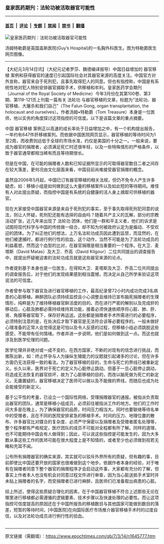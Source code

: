 ### 皇家医药期刋：法轮功被活取器官可能性

---

#### [首页](../../../..?n1645777) &nbsp;|&nbsp; [评论](../../../../../epoch-comment?n1645777) &nbsp;|&nbsp; [专题](../../../../../epoch-special?n1645777) &nbsp;|&nbsp; [禁闻](../../../../../epoch-news?n1645777) &nbsp;|&nbsp; [禁书](../../../../../books?n1645777) &nbsp;|&nbsp; [翻墙](https://github.com/gfw-breaker/nogfw/blob/master/README.md?n1645777)


<div><img alt="皇家医药期刋：法轮功被活取器官可能性" class="attachment-djy_600_400 size-djy_600_400 wp-post-image" src="https://i.epochtimes.com/assets/uploads/2007/03/703140237211093-566x400.jpg"/>
<div class="caption">
 <p>
  汤姆特勒爵是英国盖斯医院(Guy’s Hospital)的一名胸外科医生。图为特勒爵医生网页图像。
 </p>
</div></div><hr/><div class="post_content" id="artbody" itemprop="articleBody">
 <!-- article content begin -->
 <p>
  【大纪元3月14日讯】（大纪元记者罗莎、魏德编译报导）中国日益增加的
  <ok href="https://www.epochtimes.com/gb/tag/%E5%99%A8%E5%AE%98%E7%A7%BB%E6%A4%8D.html">
   器官移植
  </ok>
  案例和获得器官的速度已引起国际社会对其器官来源的高度关注。中国官方对外宣称，器官来自于死刑犯，且事先取得犯人的同意。但也有指控称，中国是有系统性地对犯人特别安排器官摘取手术，供移植和牟利。皇家医药学会期刋（Journal of the Royal Society of Medicine）今年3月份在其第100卷、第3期、第119-121页上刊载一篇有关
  <ok href="https://www.epochtimes.com/gb/tag/%E6%B3%95%E8%BD%AE%E5%8A%9F.html">
   法轮功
  </ok>
  与器官移植的文章，标题为“法轮功、器官移植、大屠杀和我们自己”（The Falun Gong, organ transplantation, the holocaust and ourselves）。作者汤姆•特勒爵（Tom Treasure）本身是一位医师，他以实务的角度探讨这项指控的可信度。以下是该篇文章的重点摘要。
 </p>
 <p>
  中国
  <ok href="https://www.epochtimes.com/gb/tag/%E5%99%A8%E5%AE%98%E7%A7%BB%E6%A4%8D.html">
   器官移植
  </ok>
  案例正以高速的成长率处于日益增加之中，有一个机构提出报告，一年约有647件肝移植案列。而依据中国医院网页显示，器官移植的等待时间为1至2周，而收费则远低于全球的市场水准，约仅是美国的十分之一。一般来说，要成为器官的捐赠者，必须满足死亡时还很年轻，以及一些特殊情形的严格条件，以致于器官通常都相当稀有而且等待期很长。
 </p>
 <p>
  但是在中国，在可能的捐赠者人数和已知证据所显示的可取得器官数目二者之间存在较大落差，更何况由文化层面来看，中国目前尚难接受器官捐赠的概念。
 </p>
 <p>
  虽然自2006年5月起，中国已订有器官移植的相关法规，但仍不免令人产生许多疑虑，如：移植小组是如何做到这么大量的移植案件以及如此短的等待期间。难怪有人对此提出质疑，而指控中国是有系统的自健康的活人身上摘取可供移植的器官。
 </p>
 <p>
  现在大家接受中国器官来源是来自于死刑犯的事实，至于事先取得死刑犯同意的说法，则让人怀疑，死刑犯还能有选择的自由吗？随着共产主义的瓦解，部分的宗教活动扩张，近几年来出现了
  <ok href="https://www.epochtimes.com/gb/tag/%E6%B3%95%E8%BD%AE%E5%8A%9F.html">
   法轮功
  </ok>
  团体，他们是一群和平主义者，他们的诉求是试图将现代科学与中国的传统做一结合，却不知为何被政府认定为是煽动、不受欢迎的团体。为了纠正他们的想法，上万名法轮功成员因此遭到监禁，而显然的，在他们被逮捕时，都进行例行性的验血，这个动作，当然不可能是为了法轮功成员的利益着想，然而这个血型的比对，在器官捐赠是相当重要的一个程序。在大卫．麦塔斯（David Matas）及大卫．乔高（David Kilgour）二位共同提出的调查报告中，就提出怀疑被迫害的法轮功成员就是这些器官来源的论点。
 </p>
 <p>
  作者提到基于本身也是一位医生，在得知大卫．麦塔斯及大卫．乔高二位共同提出的调查报告后，对于他们的发现结果感到相当震憾，而决定从自己所学来验证这项说法的可信度。
 </p>
 <p>
  作者曾参与取下器官及进行器官移植的工作，最高纪录曾72小时内成功完成3名病患的心脏移植。麻醉团队必须持续监控且小心调整且维持已宣布脑死捐赠者的生理情形，纯粹是为了维持移植器官鲜活度的目的。而在进行严密的解剖以及完成肝的移动后，心脏及肺都必需持续维持其功能，接着必须快速依顺序将心脏、肺、肝、肾、角膜等器官取下，保存好再运送。这些都是捐赠者手术所需进行的必要程序，必须特别注意的是，在处决后才取下器官是无法符合该等必要程序的。一般未做好心理准备的正常人会觉得这是可怕以及令人反感的过程，但移植小组必须跳脱这些感受，不能带有任何情绪。作者并进一步说明，他们是如何做到这一点。而这也就涉及到医学伦理的问题。
 </p>
 <p>
  医学伦理并非绝对或一成不变的，在西方国家，不断的对现有的信念进行挑战，而推陈出新，如：终止怀孕与人为操纵生殖能力的议题就引起诸多的讨论，但在许多方面仍无法获得一致的看法。为了器官移植的目的，生命与死亡的界线已被重新定义。长久以来，医界对于死亡的定义为心脏停止跳动。但基于一旦心脏停止跳动，将造成无法恢复的器官损坏，故为了心脏移植的目的，而改以脑死做为死亡的新定义。无庸置疑的，器官移植决定了医师可以做以及不能做的界线，而随后也成为社会能接受的新定义。
 </p>
 <p>
  基于公平性的考量，已设立一个国际性网络，受理捐赠器官的通报。被指派负责取出器官的团队，通常是移植小组成员，必须前往被指派工作的地方。他们的工作时间大多是在晚上，为了确保器官的品质，时间压力相当大。同时也要联络等待名单中的受赠者，且在不同的医院安排紧急的移植手术。时间的压力、地理位置的散布、许多器官比对媒合的复杂度、必须严守保密以及捐赠者及受赠者匿名处理等，整个程序都有严格规定，医疗团队的成员不可能对全程都有所了解。同样的道理，也不可能期待中国会有人做得到；因此，可以说这些指控是可能发生的，因为大多数从事这些工作的医师可能在很大程度上是不知情的，或者至少也必须做到视若无睹和充耳不闻。
 </p>
 <p>
  公布所有捐赠器官的确实来源，其实就可以驳斥外界所有的质疑，但有趣的事，目前即使比中国还要开放的国家也很难做到这个地步。依据作者本身的经验，对于唯有在捐赠者同意下整个器官的捐赠程序才会启动这件事，大家都有充分的了解，但事实上作者本人也没有机会对同意过程文件进行审查，因为当心脏送抵手术室时并未贴上捐赠者的名字，而受捐赠者已进行麻醉，且医师们已准备取出病患的心脏。
 </p>
 <p>
  综上所述，使得这些质疑合理化的因素，在于中国器官移植不符合上述那些无论在哪里进行移植都必需遵循的逻辑要素、技术步骤以及快速处理的必要性。而让这项指控可信度提高的原因还在于中国所报告的移植数目与其他国家可能做到数目的落差，短暂的等待时间，[中国医院]在向国际医疗市场推介器官移植手术时的过度自信，以及对法轮功成员进行例行性的验血。
  <br/>
  <font color="#ffffff">
   (http://www.dajiyuan.com)
  </font>
 </p>
 <!-- article content end -->
 <div id="below_article_ad">
 </div>
</div>


---

原文链接（需翻墙）：https://www.epochtimes.com/gb/7/3/14/n1645777.htm